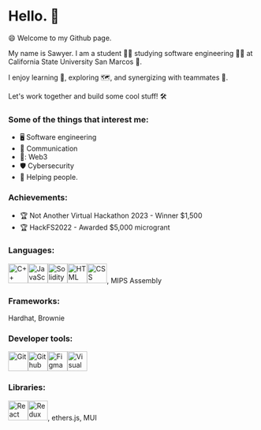 # Hello. 👋 

😄 Welcome to my Github page.

My name is Sawyer. I am a student 👨‍🎓 studying software engineering 👨‍💻 at California State University San Marcos 🐾.

I enjoy learning 🧠,  exploring 🗺️, and synergizing with teammates 🤝.

Let's work together and build some cool stuff! 🛠️


### **Some of the things that interest me:**
+ 🖥️ Software engineering
+ 💬 Communication
+ 🔑: Web3
+ 🛡️ Cybersecurity
+ 🤙 Helping people. 



### **Achievements:**
+ 🏆 Not Another Virtual Hackathon 2023 - Winner $1,500
+ 🏆 HackFS2022 - Awarded $5,000 microgrant

### **Languages:**
<img src="https://cdn.jsdelivr.net/gh/devicons/devicon/icons/cplusplus/cplusplus-original.svg" alt="C++" width="40" height="40"/><img src="https://cdn.jsdelivr.net/gh/devicons/devicon/icons/javascript/javascript-original.svg" alt="JavaScript" width="40" height="40" /><img src="https://cdn.jsdelivr.net/gh/devicons/devicon/icons/solidity/solidity-original.svg" alt="Solidity" width="40" height="40" /><img src="https://cdn.jsdelivr.net/gh/devicons/devicon/icons/html5/html5-original.svg" alt="HTML" width="40" height="40" /><img src="https://cdn.jsdelivr.net/gh/devicons/devicon/icons/css3/css3-original.svg" alt="CSS" width="40" height="40" />, MIPS Assembly

### **Frameworks:**
Hardhat, Brownie

### **Developer tools:**
<img src="https://cdn.jsdelivr.net/gh/devicons/devicon/icons/git/git-original.svg" alt="Git" width="40" height="40" /><img src="https://cdn.jsdelivr.net/gh/devicons/devicon/icons/github/github-original.svg" alt="Github" width="40" height="40" /><img src="https://cdn.jsdelivr.net/gh/devicons/devicon/icons/figma/figma-original.svg" alt="Figma" width="40" height="40" /><img src="https://cdn.jsdelivr.net/gh/devicons/devicon/icons/vscode/vscode-original-wordmark.svg" alt="Visual Studio Code" width="40" height="40" />
          
          
### **Libraries:**
<img src="https://cdn.jsdelivr.net/gh/devicons/devicon/icons/react/react-original.svg" alt="React" width="40" height="40" /><img src="https://cdn.jsdelivr.net/gh/devicons/devicon/icons/redux/redux-original.svg" alt="Redux" width="40" height="40" />, ethers.js, MUI          
